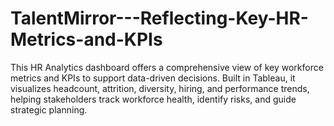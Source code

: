 # TalentMirror---Reflecting-Key-HR-Metrics-and-KPIs
This HR Analytics dashboard offers a comprehensive view of key workforce metrics and KPIs to support data-driven decisions. Built in Tableau, it visualizes headcount, attrition, diversity, hiring, and performance trends, helping stakeholders track workforce health, identify risks, and guide strategic planning.
